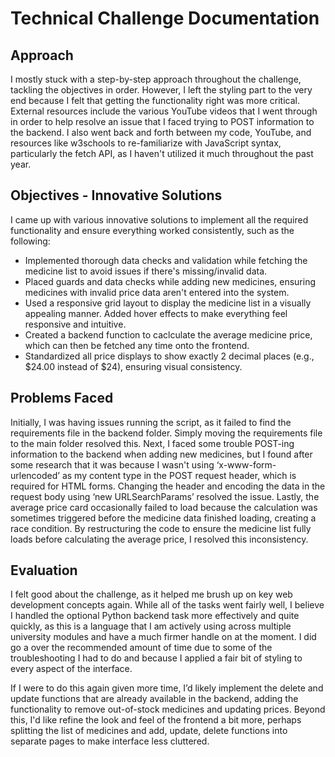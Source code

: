 # Technical Challenge Documentation

## Approach
I mostly stuck with a step-by-step approach throughout the challenge, tackling the objectives in order. However, I left the styling part to the very end because I felt that getting the functionality right was more critical. External resources include the various YouTube videos that I went through in order to help resolve an issue that I faced trying to POST information to the backend. I also went back and forth between my code, YouTube, and resources like w3schools to re-familiarize with JavaScript syntax, particularly the fetch API, as I haven't utilized it much throughout the past year.

## Objectives - Innovative Solutions

I came up with various innovative solutions to implement all the required functionality and ensure everything worked consistently, such as the following:

* Implemented thorough data checks and validation while fetching the medicine list to avoid issues if there's missing/invalid data.
* Placed guards and data checks while adding new medicines, ensuring medicines with invalid price data aren't entered into the system.
* Used a responsive grid layout to display the medicine list in a visually appealing manner. Added hover effects to make everything feel responsive and intuitive.
* Created a backend function to caclculate the average medicine price, which can then be fetched any time onto the frontend.
* Standardized all price displays to show exactly 2 decimal places (e.g., $24.00 instead of $24), ensuring visual consistency.


## Problems Faced

Initially, I was having issues running the script, as it failed to find the requirements file in the backend folder. Simply moving the requirements file to the main folder resolved this. Next, I faced some trouble POST-ing information to the backend when adding new medicines, but I found after some research that it was because I wasn't using ‘x-www-form-urlencoded’ as my content type in the POST request header, which is required for HTML forms. Changing the header and encoding the data in the request body using ‘new URLSearchParams’ resolved the issue. Lastly, the average price card occasionally failed to load because the calculation was sometimes triggered before the medicine data finished loading, creating a race condition. By restructuring the code to ensure the medicine list fully loads before calculating the average price, I resolved this inconsistency.


## Evaluation
I felt good about the challenge, as it helped me brush up on key web development concepts again. While all of the tasks went fairly well, I believe I handled the optional Python backend task more effectively and quite quickly, as this is a language that I am actively using across multiple university modules and have a much firmer handle on at the moment.  I did go a over the recommended amount of time due to some of the troubleshooting I had to do and because I applied a fair bit of styling to every aspect of the interface.

If I were to do this again given more time, I’d likely implement the delete and update functions that are already available in the backend, adding the functionality to remove out-of-stock medicines and updating prices. Beyond this, I'd like refine the look and feel of the frontend a bit more, perhaps splitting the list of medicines and add, update, delete functions into separate pages to make interface less cluttered.

